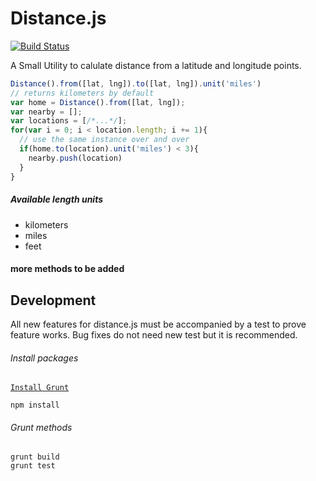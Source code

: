 # Distance.js

[![Build Status](https://travis-ci.org/jacoblwe20/distance.js.png?branch=master)](https://travis-ci.org/jacoblwe20/distance.js)

A Small Utility to calulate distance from a latitude and longitude points.

```javascript
Distance().from([lat, lng]).to([lat, lng]).unit('miles')
// returns kilometers by default
var home = Distance().from([lat, lng]);
var nearby = [];
var locations = [/*...*/];
for(var i = 0; i < location.length; i += 1){
  // use the same instance over and over
  if(home.to(location).unit('miles') < 3){
    nearby.push(location)
  }  
}
```

##### Available length units

- kilometers
- miles
- feet

#### more methods to be added

## Development

All new features for distance.js must be accompanied by a test to prove feature works. Bug fixes do not need new test but it is recommended.

###### Install packages

[`Install Grunt`](http://gruntjs.com/getting-started)

```shell
npm install
```

###### Grunt methods

```shell
grunt build
grunt test
```

